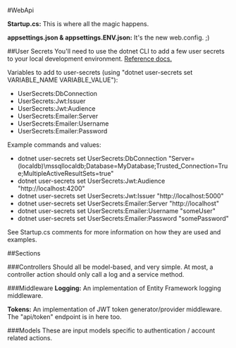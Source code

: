 #WebApi

**Startup.cs:** This is where all the magic happens.

**appsettings.json & appsettings.ENV.json:** It's the new web.config. ;)

##User Secrets
You'll need to use the dotnet CLI to add a few user secrets to your local development environment. [Reference docs.](https://docs.asp.net/en/latest/security/app-secrets.html)

Variables to add to user-secrets (using "dotnet user-secrets set VARIABLE_NAME VARIABLE_VALUE"):
* UserSecrets:DbConnection
* UserSecrets:Jwt:Issuer
* UserSecrets:Jwt:Audience
* UserSecrets:Emailer:Server
* UserSecrets:Emailer:Username
* UserSecrets:Emailer:Password

Example commands and values:
* dotnet user-secrets set UserSecrets:DbConnection "Server=(localdb)\mssqllocaldb;Database=MyDatabase;Trusted_Connection=True;MultipleActiveResultSets=true"
* dotnet user-secrets set UserSecrets:Jwt:Audience "http://localhost:4200"
* dotnet user-secrets set UserSecrets:Jwt:Issuer "http://localhost:5000"
* dotnet user-secrets set UserSecrets:Emailer:Server "http://localhost"
* dotnet user-secrets set UserSecrets:Emailer:Username "someUser"
* dotnet user-secrets set UserSecrets:Emailer:Password "somePassword"

See Startup.cs comments for more information on how they are used and examples.

##Sections

###Controllers
Should all be model-based, and very simple. At most, a controller action should only call a log and a service method.

###Middleware
**Logging:** An implementation of Entity Framework logging middleware.

**Tokens:** An implementation of JWT token generator/provider middleware. The "api/token" endpoint is in here too.

###Models
These are input models specific to authentication / account related actions.